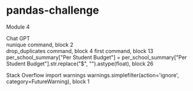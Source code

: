 # pandas-challenge
Module 4

Chat GPT  
nunique command, block 2  
drop_duplicates command, block 4
first command, block 13
per_school_summary["Per Student Budget"] = per_school_summary["Per Student Budget"].str.replace("$", "").astype(float), block 26

Stack Overflow
import warnings
warnings.simplefilter(action='ignore', category=FutureWarning), block 1
